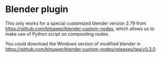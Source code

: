# Blender plugin

This only works for a special customized blender version 2.79
from https://github.com/bitsawer/blender-custom-nodes,
which allows us to make use of Python script on compositing nodes.

You could download the Windows version of modified blender in
https://github.com/bitsawer/blender-custom-nodes/releases/tag/v0.3.0

